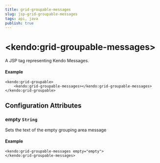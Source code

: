 ```yaml
---
title: grid-groupable-messages
slug: jsp-grid-groupable-messages
tags: api, java
publish: true
---
```


# \<kendo:grid-groupable-messages\>
A JSP tag representing Kendo Messages.

#### Example
    <kendo:grid-groupable>
        <kendo:grid-groupable-messages></kendo:grid-groupable-messages>
    </kendo:grid-groupable>


## Configuration Attributes


### empty `String`

Sets the text of the empty grouping area message

#### Example
    <kendo:grid-groupable-messages empty="empty">
    </kendo:grid-groupable-messages>


